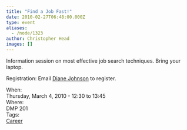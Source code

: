 ```yaml
---
title: "Find a Job Fast!"
date: 2010-02-27T06:48:00.000Z
type: event
aliases:
  - /node/1323
author: Christopher Head
images: []
---
```


<div class="field field-name-body field-type-text-with-summary field-label-hidden"><div class="field-items"><div class="field-item even"><p>Information session on most effective job search techniques. Bring your laptop.</p>
<p>Registration: Email <a href="/cdn-cgi/l/email-protection#a0c4c9c1cec5cacfc8e0c3d38ed5c2c38ec3c1">Diane Johnson</a> to register.</p>
</div></div></div><div class="field field-name-field-dates field-type-datetime field-label-above"><div class="field-label">When:&#xA0;</div><div class="field-items"><div class="field-item even"><span class="date-display-single">Thursday, March 4, 2010 - <span class="date-display-range"><span class="date-display-start">12:30</span> to <span class="date-display-end">13:45</span></span></span></div></div></div><div class="field field-name-field-location field-type-text field-label-above"><div class="field-label">Where:&#xA0;</div><div class="field-items"><div class="field-item even">DMP 201</div></div></div>    <footer>
    <div class="field field-name-field-tags field-type-taxonomy-term-reference field-label-above"><div class="field-label">Tags:&#xA0;</div><div class="field-items"><div class="field-item even"><a href="/career">Career</a></div></div></div>      </footer>
